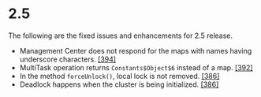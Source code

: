 

# 2.5

The following are the fixed issues and enhancements for 2.5 release.

- Management Center does not respond for the maps with names having underscore characters. <a href="https://github.com/hazelcast/hazelcast/issues/394" target="_blank">[394]</a>
- MultiTask operation returns `Constants$Object$6` instead of a map. <a href="https://github.com/hazelcast/hazelcast/issues/392" target="_blank">[392]</a>
- In the method `forceUnlock()`, local lock is not removed. <a href="https://github.com/hazelcast/hazelcast/issues/386" target="_blank">[386]</a>
- Deadlock happens when the cluster is being initialized. <a href="https://github.com/hazelcast/hazelcast/issues/386" target="_blank">[386]</a>
 